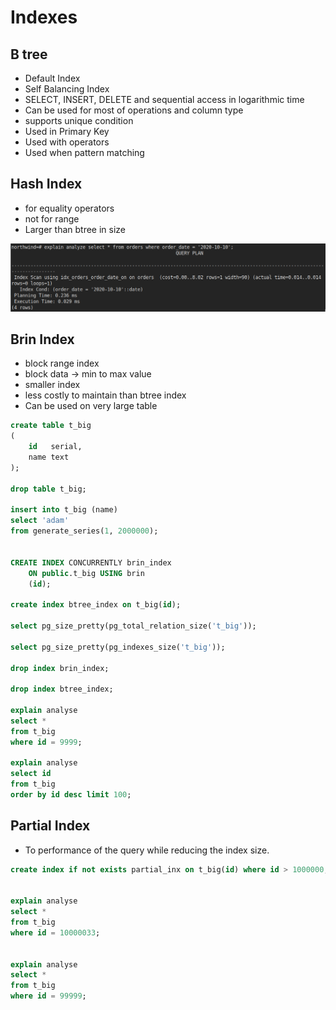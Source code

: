 # Indexes

## B tree

* Default Index
* Self Balancing Index
* SELECT, INSERT, DELETE and sequential access  in logarithmic time
* Can be used for most of operations and column type
* supports unique condition
* Used in Primary Key
* Used with operators 
* Used when pattern matching

## Hash Index

* for equality operators
* not for range 
* Larger than btree in size

![](../../.gitbook/assets/image%20%2813%29.png)

## Brin Index

* block range index
* block data -&gt; min to max value
* smaller index
* less costly to maintain than btree index
* Can be used on very large table

```sql
create table t_big
(
    id   serial,
    name text
);

drop table t_big;

insert into t_big (name)
select 'adam'
from generate_series(1, 2000000);


CREATE INDEX CONCURRENTLY brin_index
    ON public.t_big USING brin
    (id);
	
create index btree_index on t_big(id);

select pg_size_pretty(pg_total_relation_size('t_big'));

select pg_size_pretty(pg_indexes_size('t_big'));

drop index brin_index;

drop index btree_index;

explain analyse
select *
from t_big
where id = 9999;

explain analyse
select id
from t_big
order by id desc limit 100;
```

## Partial Index

* To performance of the query while reducing the index size.

```sql
create index if not exists partial_inx on t_big(id) where id > 1000000;


explain analyse
select *
from t_big
where id = 10000033;


explain analyse
select *
from t_big
where id = 99999;
```





